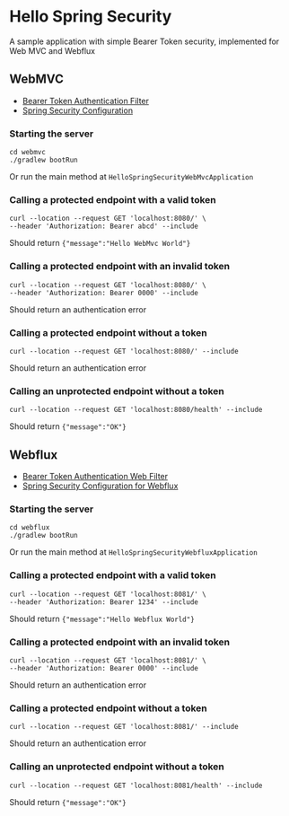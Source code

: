 # Hello Spring Security

A sample application with simple Bearer Token security, implemented for Web MVC and Webflux

## WebMVC

- [Bearer Token Authentication Filter](https://github.com/lucasls/hello-spring-security/blob/main/webmvc/src/main/kotlin/com/github/lucasls/hello/spring/security/webmvc/config/SimpleBearerTokenAuthenticationFilter.kt)
- [Spring Security Configuration](https://github.com/lucasls/hello-spring-security/blob/main/webmvc/src/main/kotlin/com/github/lucasls/hello/spring/security/webmvc/config/WebSecurityConfiguration.kt)

### Starting the server

```shell
cd webmvc
./gradlew bootRun 
```

Or run the main method at `HelloSpringSecurityWebMvcApplication`

### Calling a protected endpoint with a valid token

```shell
curl --location --request GET 'localhost:8080/' \
--header 'Authorization: Bearer abcd' --include
```
Should return `{"message":"Hello WebMvc World"}`

### Calling a protected endpoint with an invalid token
```shell
curl --location --request GET 'localhost:8080/' \
--header 'Authorization: Bearer 0000' --include
```
Should return an authentication error

### Calling a protected endpoint without a token
```shell
curl --location --request GET 'localhost:8080/' --include
```

Should return an authentication error

### Calling an unprotected endpoint without a token

```shell
curl --location --request GET 'localhost:8080/health' --include
```

Should return `{"message":"OK"}`

## Webflux

- [Bearer Token Authentication Web Filter](https://github.com/lucasls/hello-spring-security/blob/main/webflux/src/main/kotlin/com/github/lucasls/hello/spring/security/webflux/config/SimpleBearerTokenAuthenticationWebFilter.kt)
- [Spring Security Configuration for Webflux](https://github.com/lucasls/hello-spring-security/blob/main/webflux/src/main/kotlin/com/github/lucasls/hello/spring/security/webflux/config/WebfluxSecurityConfiguration.kt)

### Starting the server

```shell
cd webflux
./gradlew bootRun 
```

Or run the main method at `HelloSpringSecurityWebfluxApplication`

### Calling a protected endpoint with a valid token

```shell
curl --location --request GET 'localhost:8081/' \
--header 'Authorization: Bearer 1234' --include
```
Should return `{"message":"Hello Webflux World"}`

### Calling a protected endpoint with an invalid token
```shell
curl --location --request GET 'localhost:8081/' \
--header 'Authorization: Bearer 0000' --include
```
Should return an authentication error

### Calling a protected endpoint without a token

```shell
curl --location --request GET 'localhost:8081/' --include
```

Should return an authentication error

### Calling an unprotected endpoint without a token

```shell
curl --location --request GET 'localhost:8081/health' --include
```

Should return `{"message":"OK"}`